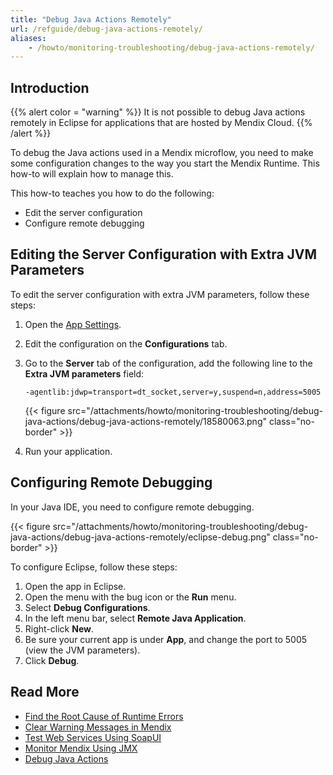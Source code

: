 ```yaml
---
title: "Debug Java Actions Remotely"
url: /refguide/debug-java-actions-remotely/
aliases:
    - /howto/monitoring-troubleshooting/debug-java-actions-remotely/
---
```


## Introduction

{{% alert color = "warning" %}}
It is not possible to debug Java actions remotely in Eclipse for applications that are hosted by Mendix Cloud.
{{% /alert %}}

To debug the Java actions used in a Mendix microflow, you need to make some configuration changes to the way you start the Mendix Runtime. This how-to will explain how to manage this.

This how-to teaches you how to do the following:

* Edit the server configuration
* Configure remote debugging

## Editing the Server Configuration with Extra JVM Parameters

To edit the server configuration with extra JVM parameters, follow these steps:

1. Open the [App Settings](/refguide/app-settings/).
2. Edit the configuration on the **Configurations** tab.
3. Go to the **Server** tab of the configuration, add the following line to the **Extra JVM parameters** field:

    `-agentlib:jdwp=transport=dt_socket,server=y,suspend=n,address=5005`

    {{< figure src="/attachments/howto/monitoring-troubleshooting/debug-java-actions/debug-java-actions-remotely/18580063.png" class="no-border" >}}

4. Run your application.

## Configuring Remote Debugging

In your Java IDE, you need to configure remote debugging.

{{< figure src="/attachments/howto/monitoring-troubleshooting/debug-java-actions/debug-java-actions-remotely/eclipse-debug.png" class="no-border" >}}

To configure Eclipse, follow these steps:

1. Open the app in Eclipse.
2. Open the menu with the bug icon or the **Run** menu.
3. Select **Debug Configurations**.
4. In the left menu bar, select **Remote Java Application**.
5. Right-click **New**.
6. Be sure your current app is under **App**, and change the port to 5005 (view the JVM parameters).
7. Click **Debug**.

## Read More

* [Find the Root Cause of Runtime Errors](/howto/monitoring-troubleshooting/finding-the-root-cause-of-runtime-errors/)
* [Clear Warning Messages in Mendix](/howto/monitoring-troubleshooting/clear-warning-messages/)
* [Test Web Services Using SoapUI](/howto/testing/testing-web-services-using-soapui/)
* [Monitor Mendix Using JMX](/howto/monitoring-troubleshooting/monitoring-mendix-using-jmx/)
* [Debug Java Actions](/howto/monitoring-troubleshooting/debug-java-actions/)

